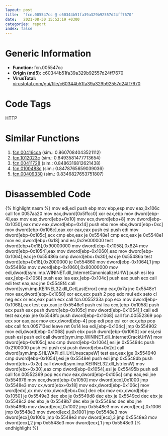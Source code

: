 ```yaml
---
layout: post
title:  "fcn.005547cc @ c60344b51fa39a329b92557d24ff7670"
date:   2021-08-30 15:52:19 +0300
categories: report
index: false
---
```


# Generic Information
- **Function:** fcn.005547cc
- **Origin (md5):** c60344b51fa39a329b92557d24ff7670
- **VirusTotal:** [virustotal.com/gui/file/c60344b51fa39a329b92557d24ff7670][virustotal_ref]

# Code Tags
<span class="tag" id="HTTP">HTTP</span>


# Similar Functions

1. [fcn.00416cca][similar_1_ref] (sim.: 0.8607084043521112)
2. [fcn.1012023c][similar_2_ref] (sim.: 0.8493581477713654)
3. [fcn.00411728][similar_3_ref] (sim.: 0.8486316812621438)
4. [fcn.0100488c][similar_4_ref] (sim.: 0.8478765659039036)
5. [fcn.00409330][similar_5_ref] (sim.: 0.8346827653751807)


# Disassembled Code

{% highlight nasm %}
mov edi,edi
push ebp
mov ebp,esp
mov eax,0x106c
call fcn.0057aa20
mov eax,dword[0x5ffcc0]
xor eax,ebp
mov dword[ebp-4],eax
mov eax,dword[ebp+0x10]
mov ecx,dword[ebp+8]
mov dword[ebp-0x1050],eax
mov eax,dword[ebp+0x14]
push ebx
mov ebx,dword[ebp+0xc]
mov dword[ebp-0x106c],eax
xor eax,eax
push esi
push edi
mov dword[ebp-0x105c],ecx
cmp ebx,eax
je 0x5548e1
cmp ecx,eax
je 0x5548e1
mov esi,dword[ebp+0x18]
and esi,0x2e000000
test dword[ebp+0x18],0x90000000
mov dword[ebp-0x1058],0x824
mov dword[ebp-0x1054],eax
mov dword[ebp-0x1060],eax
mov dword[ebp-0x1064],eax
je 0x55486a
cmp dword[ebx+0x30],eax
je 0x55486a
test dword[ebp+0x18],0x2000000
je 0x554860
mov dword[ebp-0x1064],1
jmp 0x55486a
mov dword[ebp-0x1060],0x80000000
mov edi,dword[sym.imp.WININET.dll_InternetCanonicalizeUrlW]
push esi
lea eax,[ebp-0x1058]
push eax
lea eax,[ebp-0x104c]
push eax
push ecx
call edi
test eax,eax
jne 0x5548f4
call dword[sym.imp.KERNEL32.dll_GetLastError]
cmp eax,0x7a
jne 0x5548e1
mov eax,dword[ebp-0x1058]
xor ecx,ecx
push 2
pop edx
mul edx
seto cl
neg ecx
or ecx,eax
push ecx
call fcn.0055233a
pop ecx
mov dword[ebp-0x1068],eax
test eax,eax
je 0x5548e1
push esi
lea ecx,[ebp-0x1058]
push ecx
push eax
push dword[ebp-0x105c]
mov dword[ebp-0x1054],1
call edi
test eax,eax
jne 0x5548fc
push dword[ebp-0x1068]
call fcn.00552369
pop ecx
xor eax,eax
mov ecx,dword[ebp-4]
pop edi
pop esi
xor ecx,ebp
pop ebx
call fcn.005713ed
leave
ret 0x14
lea edi,[ebp-0x104c]
jmp 0x554902
mov edi,dword[ebp-0x1068]
push ebx
push dword[ebp-0x1060]
xor esi,esi
push esi
push edi
call dword[sym.imp.WININET.dll_InternetCrackUrlW]
mov dword[ebp-0x105c],eax
cmp dword[ebp-0x1064],esi
je 0x55494c
push 0x2100000
push esi
push esi
push dword[ebx+0x2c]
call dword[sym.imp.SHLWAPI.dll_UrlUnescapeW]
test eax,eax
jge 0x554940
cmp dword[ebp-0x1054],esi
je 0x5548e1
push edi
jmp 0x5548db
push dword[ebx+0x2c]
call dword[sym.imp.KERNEL32.dll_lstrlenW]
mov dword[ebx+0x30],eax
cmp dword[ebp-0x1054],esi
je 0x55495b
push edi
call fcn.00552369
pop ecx
mov eax,dword[ebp-0x105c]
cmp eax,esi
jne 0x554976
mov ecx,dword[ebp-0x1050]
mov dword[ecx],0x1000
jmp 0x5548e3
mov cx,word[ebx+0x18]
mov edx,dword[ebp-0x106c]
mov word[edx],cx
mov ebx,dword[ebx+0xc]
dec ebx
mov ecx,dword[ebp-0x1050]
je 0x5549e3
dec ebx
je 0x5549d8
dec ebx
je 0x5549cd
dec ebx
je 0x5549c2
dec ebx
je 0x5549b7
dec ebx
je 0x5549ac
dec ebx
jne 0x55496b
mov dword[ecx],0x1002
jmp 0x5548e3
mov dword[ecx],0x1006
jmp 0x5548e3
mov dword[ecx],0x1001
jmp 0x5548e3
mov dword[ecx],0x100b
jmp 0x5548e3
mov dword[ecx],3
jmp 0x5548e3
mov dword[ecx],2
jmp 0x5548e3
mov dword[ecx],1
jmp 0x5548e3
{% endhighlight %}


[similar_1_ref]: /report/fcn.00416cca@a1c6b07868a0eea8f4ee5a872aa71909
[similar_2_ref]: /report/fcn.1012023c@89dc67d2f980e8488f97b1bf8cb24258
[similar_3_ref]: /report/fcn.00411728@5f763449465a14d1cdb5ea67e2f984d0
[similar_4_ref]: /report/fcn.0100488c@7be42d186738ec1816397d616de2cb9d
[similar_5_ref]: /report/fcn.00409330@4c2db4ba96e80258daff665d7d7a016a
[virustotal_ref]: https://www.virustotal.com/gui/file/c60344b51fa39a329b92557d24ff7670